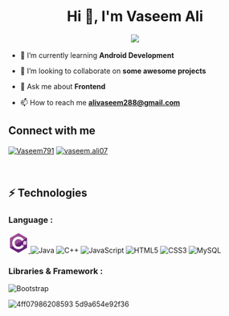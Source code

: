 <h1 align="center">Hi 👋, I'm Vaseem Ali</h1>
<p align="center">
  <a href="https://github.com/DenverCoder1/readme-typing-svg"><img src="https://readme-typing-svg.herokuapp.com?lines=Computer+Enthusiast;.NET+Developer;Always%20learning%20new%20things&center=true&width=580&height=45"></a> </p>

- 🔭 I’m currently learning **Android Development**

- 👯 I’m looking to collaborate on **some awesome projects**

- 💬 Ask me about **Frontend**

- 📫 How to reach me **alivaseem288@gmail.com**


## Connect with me
<p align="left">
<a href="https://linkedin.com/in/vaseem-ali-1569411a8" target="blank"><img align="center" src="https://raw.githubusercontent.com/rahuldkjain/github-profile-readme-generator/master/src/images/icons/Social/linked-in-alt.svg" alt="Vaseem791" height="30" width="40" /></a>
<a href="https://instagram.com/vaseem.ali07" target="blank"><img align="center" src="https://raw.githubusercontent.com/rahuldkjain/github-profile-readme-generator/master/src/images/icons/Social/instagram.svg" alt="vaseem.ali07" height="30" width="40" /></a>
</p>
<br>


## ⚡ Technologies

### Language :
<a href="https://www.w3schools.com/cs/" target="_blank" rel="noreferrer"> <img src="https://raw.githubusercontent.com/devicons/devicon/master/icons/csharp/csharp-original.svg" alt="csharp" width="40" height="40"/> </a>
![Java](https://img.shields.io/badge/-java-E34A86?style=flat-square&logo=java) 
![C++](https://img.shields.io/badge/-C++-00599C?style=flat-square&logo=c)
![JavaScript](https://img.shields.io/badge/-JavaScript-black?style=flat-square&logo=javascript)
![HTML5](https://img.shields.io/badge/-HTML5-E34F26?style=flat-square&logo=html5&logoColor=white)
![CSS3](https://img.shields.io/badge/-CSS3-1572B6?style=flat-square&logo=css3)
![MySQL](https://img.shields.io/badge/mysql-%2300f.svg?style=for-the-square&logo=mysql&logoColor=white)

### Libraries & Framework :

![Bootstrap](https://img.shields.io/badge/-Bootstrap-563D7C?style=flat-square&logo=bootstrap)

![4ff07986208593 5d9a654e92f36](https://user-images.githubusercontent.com/85782825/138763017-8429bfb4-44aa-49d9-ae7c-4bcf3a3e6de3.gif)







